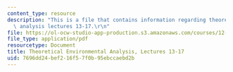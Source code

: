 ```yaml
---
content_type: resource
description: "This is a file that contains information regarding theoretical environmental\
  \ analysis lectures 13-17.\r\n"
file: https://ol-ocw-studio-app-production.s3.amazonaws.com/courses/12-009j-theoretical-environmental-analysis-spring-2015/7696dd24bef216f57f0b95ebccaebd2b_MIT12_009JS15_13-17glacial.pdf
file_type: application/pdf
resourcetype: Document
title: Theoretical Environmental Analysis, Lectures 13-17
uid: 7696dd24-bef2-16f5-7f0b-95ebccaebd2b
---
```


